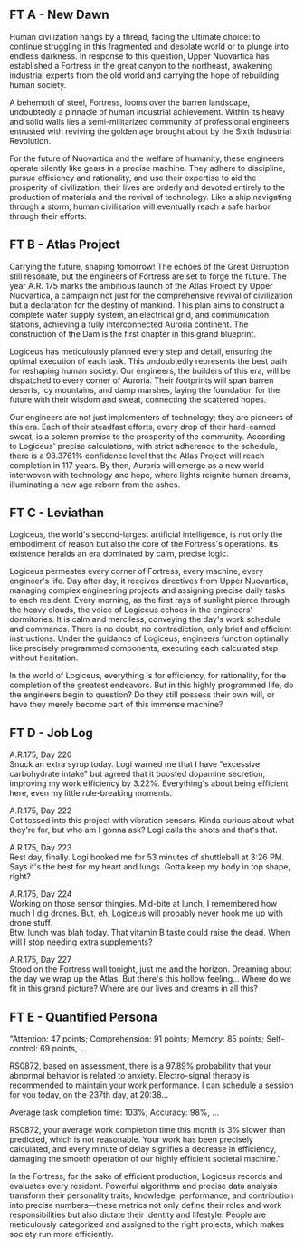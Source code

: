 ## FT A - New Dawn

Human civilization hangs by a thread, facing the ultimate choice: to continue struggling in this fragmented and desolate world or to plunge into endless darkness. In response to this question, Upper Nuovartica has established a Fortress in the great canyon to the northeast, awakening industrial experts from the old world and carrying the hope of rebuilding human society.

A behemoth of steel, Fortress, looms over the barren landscape, undoubtedly a pinnacle of human industrial achievement. Within its heavy and solid walls lies a semi-militarized community of professional engineers entrusted with reviving the golden age brought about by the Sixth Industrial Revolution.

For the future of Nuovartica and the welfare of humanity, these engineers operate silently like gears in a precise machine. They adhere to discipline, pursue efficiency and rationality, and use their expertise to aid the prosperity of civilization; their lives are orderly and devoted entirely to the production of materials and the revival of technology. Like a ship navigating through a storm, human civilization will eventually reach a safe harbor through their efforts.


## FT B - Atlas Project

Carrying the future, shaping tomorrow! The echoes of the Great Disruption still resonate, but the engineers of Fortress are set to forge the future. The year A.R. 175 marks the ambitious launch of the Atlas Project by Upper Nuovartica, a campaign not just for the comprehensive revival of civilization but a declaration for the destiny of mankind. This plan aims to construct a complete water supply system, an electrical grid, and communication stations, achieving a fully interconnected Auroria continent. The construction of the  Dam is the first chapter in this grand blueprint.

Logiceus has meticulously planned every step and detail, ensuring the optimal execution of each task. This undoubtedly represents the best path for reshaping human society. Our engineers, the builders of this era, will be dispatched to every corner of Auroria. Their footprints will span barren deserts, icy mountains, and damp marshes, laying the foundation for the future with their wisdom and sweat, connecting the scattered hopes.

Our engineers are not just implementers of technology; they are pioneers of this era. Each of their steadfast efforts, every drop of their hard-earned sweat, is a solemn promise to the prosperity of the community. According to Logiceus' precise calculations, with strict adherence to the schedule, there is a 98.3761% confidence level that the Atlas Project will reach completion in 117 years. By then, Auroria will emerge as a new world interwoven with technology and hope, where lights reignite human dreams, illuminating a new age reborn from the ashes.


## FT C - Leviathan

Logiceus, the world's second-largest artificial intelligence, is not only the embodiment of reason but also the core of the Fortress's operations. Its existence heralds an era dominated by calm, precise logic.

Logiceus permeates every corner of Fortress, every machine, every engineer's life. Day after day, it receives directives from Upper Nuovartica, managing complex engineering projects and assigning precise daily tasks to each resident. Every morning, as the first rays of sunlight pierce through the heavy clouds, the voice of Logiceus echoes in the engineers' dormitories. It is calm and merciless, conveying the day's work schedule and commands. There is no doubt, no contradiction, only brief and efficient instructions. Under the guidance of Logiceus, engineers function optimally like precisely programmed components, executing each calculated step without hesitation.

In the world of Logiceus, everything is for efficiency, for rationality, for the completion of the greatest endeavors. But in this highly programmed life, do the engineers begin to question? Do they still possess their own will, or have they merely become part of this immense machine?


## FT D - Job Log

A.R.175, Day 220 <br>
Snuck an extra syrup today. Logi warned me that I have "excessive carbohydrate intake" but agreed that it boosted dopamine secretion, improving my work efficiency by 3.22%. Everything's about being efficient here, even my little rule-breaking moments.

A.R.175, Day 222 <br>
Got tossed into this project with vibration sensors. Kinda curious about what they're for, but who am I gonna ask? Logi calls the shots and that's that.

A.R.175, Day 223 <br>
Rest day, finally. Logi booked me for 53 minutes of shuttleball at 3:26 PM. Says it's the best for my heart and lungs. Gotta keep my body in top shape, right?

A.R.175, Day 224 <br>
Working on those sensor thingies. Mid-bite at lunch, I remembered how much I dig drones. But, eh, Logiceus will probably never hook me up with drone stuff.  <br>
Btw, lunch was blah today. That vitamin B taste could raise the dead. When will I stop needing extra supplements?

A.R.175, Day 227 <br>
Stood on the Fortress wall tonight, just me and the horizon. Dreaming about the day we wrap up the Atlas. But there's this hollow feeling... Where do we fit in this grand picture? Where are our lives and dreams in all this?


## FT E - Quantified Persona

"Attention: 47 points; Comprehension: 91 points; Memory: 85 points; Self-control: 69 points, ...

RS0872, based on assessment, there is a 97.89% probability that your abnormal behavior is related to anxiety. Electro-signal therapy is recommended to maintain your work performance. I can schedule a session for you today, on the 237th day, at 20:38...

Average task completion time: 103%; Accuracy: 98%, ...

RS0872, your average work completion time this month is 3% slower than predicted, which is not reasonable. Your work has been precisely calculated, and every minute of delay signifies a decrease in efficiency, damaging the smooth operation of our highly efficient societal machine."

In the Fortress, for the sake of efficient production, Logiceus records and evaluates every resident. Powerful algorithms and precise data analysis transform their personality traits, knowledge, performance, and contribution into precise numbers—these metrics not only define their roles and work responsibilities but also dictate their identity and lifestyle. People are meticulously categorized and assigned to the right projects, which makes society run more efficiently.
